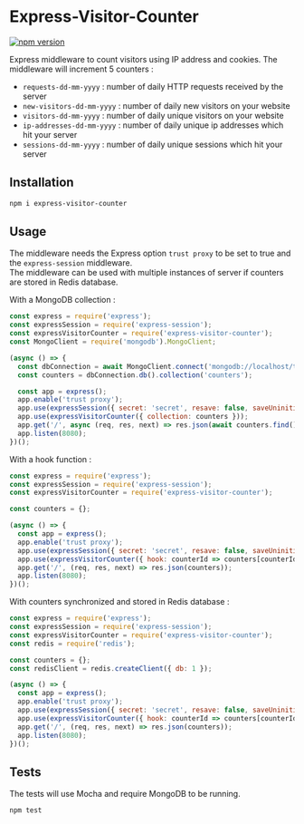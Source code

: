 # Express-Visitor-Counter

[![npm version](https://badge.fury.io/js/express-visitor-counter.svg)](https://www.npmjs.com/package/express-visitor-counter)

Express middleware to count visitors using IP address and cookies.
The middleware will increment 5 counters :

- `requests-dd-mm-yyyy` : number of daily HTTP requests received by the server
- `new-visitors-dd-mm-yyyy` : number of daily new visitors on your website
- `visitors-dd-mm-yyyy` : number of daily unique visitors on your website
- `ip-addresses-dd-mm-yyyy` : number of daily unique ip addresses which hit your server
- `sessions-dd-mm-yyyy` : number of daily unique sessions which hit your server

## Installation

```bash
npm i express-visitor-counter
```

## Usage

The middleware needs the Express option `trust proxy` to be set to true and the `express-session` middleware.  
The middleware can be used with multiple instances of server if counters are stored in Redis database.

With a MongoDB collection :

```js
const express = require('express');
const expressSession = require('express-session');
const expressVisitorCounter = require('express-visitor-counter');
const MongoClient = require('mongodb').MongoClient;

(async () => {
  const dbConnection = await MongoClient.connect('mongodb://localhost/test', { useUnifiedTopology: true });
  const counters = dbConnection.db().collection('counters');

  const app = express();
  app.enable('trust proxy');
  app.use(expressSession({ secret: 'secret', resave: false, saveUninitialized: true }));
  app.use(expressVisitorCounter({ collection: counters }));
  app.get('/', async (req, res, next) => res.json(await counters.find().toArray()));
  app.listen(8080);
})();
```

With a hook function :

```js
const express = require('express');
const expressSession = require('express-session');
const expressVisitorCounter = require('express-visitor-counter');

const counters = {};

(async () => {
  const app = express();
  app.enable('trust proxy');
  app.use(expressSession({ secret: 'secret', resave: false, saveUninitialized: true }));
  app.use(expressVisitorCounter({ hook: counterId => counters[counterId] = (counters[counterId] || 0) + 1 }));
  app.get('/', (req, res, next) => res.json(counters));
  app.listen(8080);
})();
```

With counters synchronized and stored in Redis database :

```js
const express = require('express');
const expressSession = require('express-session');
const expressVisitorCounter = require('express-visitor-counter');
const redis = require('redis');

const counters = {};
const redisClient = redis.createClient({ db: 1 });

(async () => {
  const app = express();
  app.enable('trust proxy');
  app.use(expressSession({ secret: 'secret', resave: false, saveUninitialized: true }));
  app.use(expressVisitorCounter({ hook: counterId => counters[counterId] = (counters[counterId] || 0) + 1, redisClient }));
  app.get('/', (req, res, next) => res.json(counters));
  app.listen(8080);
})();
```

## Tests

The tests will use Mocha and require MongoDB to be running.

```bash
npm test
```
